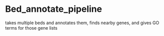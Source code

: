 # Bed_annotate_pipeline
takes multiple beds and annotates them, finds nearby genes, and gives GO terms for those gene lists
